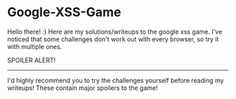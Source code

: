 # Google-XSS-Game

Hello there! :)  Here are my solutions/writeups to the google xss game. I've noticed that some challenges don't work out with every browser, so try it with multiple ones.

SPOILER ALERT! 
**************

I'd highly recommend you to try the challenges yourself before reading my writeups!
These contain major spoilers to the game!

